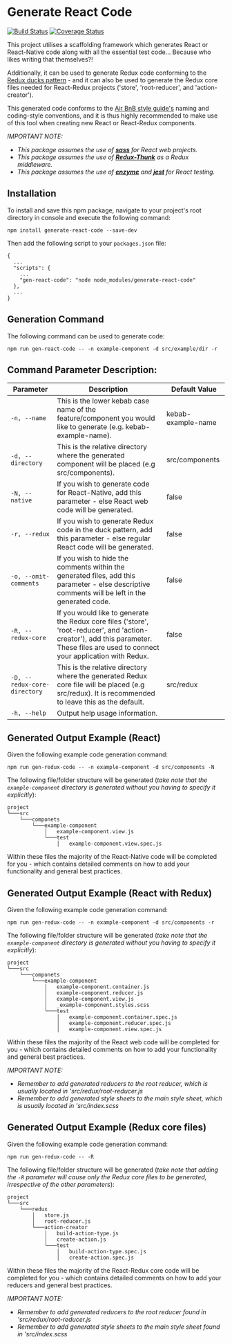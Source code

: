 Generate React Code
===================

[![Build Status](https://travis-ci.org/JPStrydom/Generate-Redux-Code.svg?branch=master)](https://travis-ci.org/JPStrydom/Generate-Redux-Code)
[![Coverage Status](https://coveralls.io/repos/github/JPStrydom/Generate-React-Code/badge.svg?branch=master)](https://coveralls.io/github/JPStrydom/Generate-React-Code?branch=master)

This project utilises a scaffolding framework which generates React or React-Native code along with all the essential
test code... Because who likes writing that themselves?!

Additionally, it can be used to generate Redux code conforming to the [Redux ducks pattern](https://github.com/erikras/ducks-modular-redux) - and it can also be used to 
generate the Redux core files needed for React-Redux projects ('store', 'root-reducer', and 'action-creator').

This generated code conforms to the [Air BnB style guide's](https://github.com/airbnb/javascript) naming and coding-style
conventions, and it is thus highly recommended to make use of this tool when creating new React or React-Redux components.

_IMPORTANT NOTE:_
* _This package assumes the use of [__sass__](https://github.com/sass/sass) for React web projects._
* _This package assumes the use of [__Redux-Thunk__](https://github.com/gaearon/redux-thunk) as a Redux middleware._
* _This package assumes the use of [__enzyme__](https://github.com/airbnb/enzyme) and [__jest__](https://github.com/facebook/jest) for React testing._

## Installation

To install and save this npm package, navigate to your project's root directory in console and execute the following command:
```
npm install generate-react-code --save-dev
```

Then add the following script to your `packages.json` file:

```
{
  ...
  "scripts": {
    ...
    "gen-react-code": "node node_modules/generate-react-code"
  },
  ...
}
```

## Generation Command

The following command can be used to generate code:
```
npm run gen-react-code -- -n example-component -d src/example/dir -r
```

## Command Parameter Description:

|Parameter|Description|Default Value|
|---------|-----------|-------|
|`-n, --name`                 | This is the lower kebab case name of the feature/component you would like to generate (e.g. kebab-example-name).                                                                     | kebab-example-name |
|`-d, --directory`            | This is the relative directory where the generated component will be placed (e.g src/components).                                                                                    | src/components     |
|`-N, --native`               | If you wish to generate code for React-Native, add this parameter - else React web code will be generated.                                                                           | false              |
|`-r, --redux`                | If you wish to generate Redux code in the duck pattern, add this parameter - else regular React code will be generated.                                                              | false              |
|`-o, --omit-comments`        | If you wish to hide the comments within the generated files, add this parameter - else descriptive comments will be left in the generated code.                                      | false              |
|`-R, --redux-core`           | If you would like to generate the Redux core files ('store', 'root-reducer', and 'action-creator'), add this parameter. These files are used to connect your application with Redux. | false              |
|`-D, --redux-core-directory` | This is the relative directory where the generated Redux core file will be placed (e.g src/redux). It is recommended to leave this as the default.                                   | src/redux          |
|`-h, --help`                 | Output help usage information.                                                                                                                                                       |                    |


## Generated Output Example (React)

Given the following example code generation command:
```
npm run gen-redux-code -- -n example-component -d src/components -N
```
The following file/folder structure will be generated (_take note that the `example-component` directory is generated without you having to specify it explicitly_):
```
project
└───src
    └───componets
        └───example-component
            │   example-component.view.js
            └───test
                │   example-component.view.spec.js
```
Within these files the majority of the React-Native code will be completed for you - which contains detailed comments on how to add your
functionality and general best practices.

## Generated Output Example (React with Redux)

Given the following example code generation command:
```
npm run gen-redux-code -- -n example-component -d src/components -r
```
The following file/folder structure will be generated (_take note that the `example-component` directory is generated without you having to specify it explicitly_):
```
project
└───src
    └───componets
        └───example-component
            │   example-component.container.js
            │   example-component.reducer.js
            │   example-component.view.js
            │   _example-component.styles.scss
            └───test
                │   example-component.container.spec.js
                │   example-component.reducer.spec.js
                │   example-component.view.spec.js
```
Within these files the majority of the React web code will be completed for you - which contains detailed comments on how to add your
functionality and general best practices.

_IMPORTANT NOTE:_
* _Remember to add generated reducers to the root reducer, which is usually located in 'src/redux/root-reducer.js_
* _Remember to add generated style sheets to the main style sheet, which is usually located in 'src/index.scss_

## Generated Output Example (Redux core files)

Given the following example code generation command:
```
npm run gen-redux-code -- -R
```
The following file/folder structure will be generated (_take note that adding the `-R` parameter will cause only the
Redux core files to be generated, irrespective of the other parameters_):
```
project
└───src
    └───redux
        │   store.js
        │   root-reducer.js
        └───action-creator
            │   build-action-type.js
            │   create-action.js
            └───test
                │   build-action-type.spec.js
                │   create-action.spec.js
```
Within these files the majority of the React-Redux core code will be completed for you - which contains detailed comments on how to add your
reducers and general best practices.

_IMPORTANT NOTE:_
* _Remember to add generated reducers to the root reducer found in 'src/redux/root-reducer.js_
* _Remember to add generated style sheets to the main style sheet found in 'src/index.scss_
